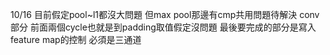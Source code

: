 10/16  目前假定pool~l1都沒大問題  但max pool那邊有cmp共用問題待解決   conv部分  前面兩個cycle也就是到padding取值假定沒問題  最後要完成的部分是寫入feature map的控制 必須是三通道

